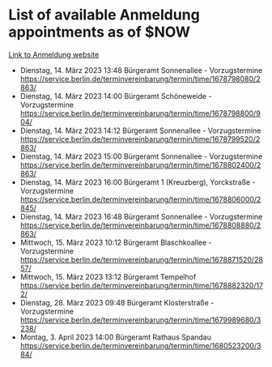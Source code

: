 # List of available Anmeldung appointments as of $NOW
[Link to Anmeldung website](https://service.berlin.de/terminvereinbarung/termin/tag.php?termin=1&anliegen[]=120686&dienstleisterlist=122210,122217,327316,122219,327312,122227,327314,122231,327346,122243,327348,122254,122252,329742,122260,329745,122262,329748,122271,327278,122273,327274,122277,327276,330436,122280,327294,122282,327290,122284,327292,122291,327270,122285,327266,122286,327264,122296,327268,150230,329760,122297,327286,122294,327284,122312,329763,122314,329775,122304,327330,122311,327334,122309,327332,317869,122281,327352,122279,329772,122283,122276,327324,122274,327326,122267,329766,122246,327318,122251,327320,122257,327322,122208,327298,122226,327300&herkunft=http%3A%2F%2Fservice.berlin.de%2Fdienstleistung%2F120686%2F)
- Dienstag, 14. März 2023 13:48 Bürgeramt Sonnenallee - Vorzugstermine https://service.berlin.de/terminvereinbarung/termin/time/1678798080/2863/
- Dienstag, 14. März 2023 14:00 Bürgeramt Schöneweide - Vorzugstermine https://service.berlin.de/terminvereinbarung/termin/time/1678798800/904/
- Dienstag, 14. März 2023 14:12 Bürgeramt Sonnenallee - Vorzugstermine https://service.berlin.de/terminvereinbarung/termin/time/1678799520/2863/
- Dienstag, 14. März 2023 15:00 Bürgeramt Sonnenallee - Vorzugstermine https://service.berlin.de/terminvereinbarung/termin/time/1678802400/2863/
- Dienstag, 14. März 2023 16:00 Bürgeramt 1 (Kreuzberg), Yorckstraße - Vorzugstermine https://service.berlin.de/terminvereinbarung/termin/time/1678806000/2845/
- Dienstag, 14. März 2023 16:48 Bürgeramt Sonnenallee - Vorzugstermine https://service.berlin.de/terminvereinbarung/termin/time/1678808880/2863/
- Mittwoch, 15. März 2023 10:12 Bürgeramt Blaschkoallee - Vorzugstermine https://service.berlin.de/terminvereinbarung/termin/time/1678871520/2857/
- Mittwoch, 15. März 2023 13:12 Bürgeramt Tempelhof https://service.berlin.de/terminvereinbarung/termin/time/1678882320/172/
- Dienstag, 28. März 2023 09:48 Bürgeramt Klosterstraße - Vorzugstermine https://service.berlin.de/terminvereinbarung/termin/time/1679989680/3238/
- Montag, 3. April 2023 14:00 Bürgeramt Rathaus Spandau https://service.berlin.de/terminvereinbarung/termin/time/1680523200/384/
